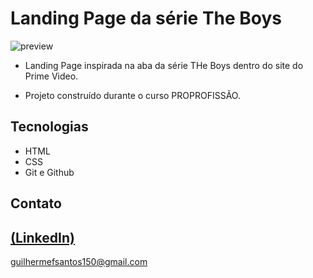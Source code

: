 # Landing Page da série The Boys

![preview](https://github.com/GuilhermeSK2/Food-Website-Design/assets/139295562/40fe7637-dc04-4968-b77d-f167cf70269a)
 
 - Landing Page inspirada na aba da série THe Boys dentro do site do Prime Video.

 - Projeto construído durante o curso PROPROFISSÃO.

## Tecnologias

- HTML
- CSS
- Git e Github

## Contato
[(LinkedIn)](https://www.linkedin.com/in/guilherme-freitas-9901a220b/)
-----
guilhermefsantos150@gmail.com

